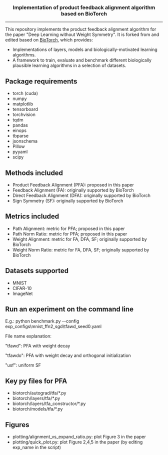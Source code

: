 
<h3 align="center">
    <p>Implementation of product feedback alignment algorithm based on BioTorch</p>
</h3>

---
This repository implements the product feedback alignment algorithm for the paper "Deep Learning without Weight Symmetry". 
It is forked from and edited based on [BioTorch](https://github.com/jsalbert/biotorch), which provides:
- Implementations of layers, models and biologically-motivated learning algorithms.
- A framework to train, evaluate and benchmark different biologically plausible learning algorithms in a selection of datasets. 

## Package requirements
- torch (cuda)
- numpy
- matplotlib
- tensorboard
- torchvision
- tqdm
- pandas
- einops
- tbparse
- jsonschema
- Pillow
- pyyaml
- scipy


## Methods included

- Product Feedback Alignment (PFA): proposed in this paper
- Feedback Alignment (FA): originally supported by BioTorch
- Direct Feedback Alignment (DFA): originally supported by BioTorch
- Sign Symmetry (SF): originally supported by BioTorch

## Metrics included

- Path Alignment: metric for PFA; proposed in this paper
- Path Norm Ratio: metric for PFA; proposed in this paper
- Weight Alignment: metric for FA, DFA, SF; originally supported by BioTorch
- Weight Norm Ratio: metric for FA, DFA, SF; originally supported by BioTorch


## Datasets supported

- MNIST
- CIFAR-10
- ImageNet

## Run an experiment on the command line
E.g.: python benchmark.py --config exp_configs\mnist_ffn2_sgd\tfawd_seed0.yaml

File name explanation:

"tfawd": PFA with weight decay

"tfawdo": PFA with weight decay and orthogonal initialization

"usf": uniform SF

## Key py files for PFA

- biotorch/autograd/tfa/*.py
- biotorch/layers/tfa/*.py
- biotorch/layers/tfa_constructor/*.py
- biotorch/models/tfa/*.py

## Figures
- plotting/alignment_vs_expand_ratio.py: plot Figure 3 in the paper
- plotting/quick_plot.py: plot Figure 2,4,5 in the paper (by editing exp_name in the script)

